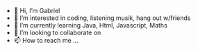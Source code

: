 - 👋 Hi, I’m Gabriel
- 👀 I’m interested in coding, listening musik, hang out w/friends
- 🌱 I’m currently learning Java, Html, Javascript, Maths
- 💞️ I’m looking to collaborate on 
- 📫 How to reach me ...

<!---
Gab1n0/Gab1n0 is a ✨ special ✨ repository because its `README.md` (this file) appears on your GitHub profile.
You can click the Preview link to take a look at your changes.
--->
